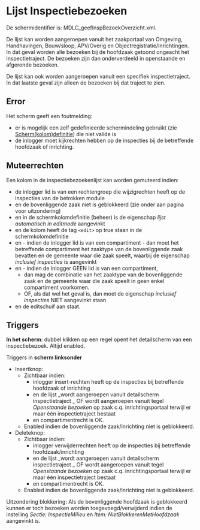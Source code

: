 # Lijst Inspectiebezoeken

De schermidentifier is: MDLC_geefInspBezoekOverzicht.xml.

De lijst kan worden aangeroepen vanuit het zaakportaal van Omgeving, Handhavingen, Bouw/sloop, APV/Overig en Objectregistratie/Inrichtingen. In dat geval worden alle bezoeken bij de hoofdzaak getoond ongeacht het inspectietraject. De bezoeken zijn dan onderverdeeld in openstaande en afgeronde bezoeken.

De lijst kan ook worden aangeroepen vanuit een specifiek inspectietraject. In dat laatste geval zijn alleen de bezoeken bij dat traject te zien.

## Error

Het scherm geeft een foutmelding:

- er is mogelijk een zelf gedefinieerde schermindeling gebruikt (zie [Scherm(kolom)definitie](/docs/instellen_inrichten/schermdefinitie/README.md)) die niet valide is
- de inlogger moet kijkrechten hebben op de inspecties bij de betreffende hoofdzaak of inrichting.

## Muteerrechten

Een kolom in de inspectiebezoekenlijst kan worden gemuteerd indien:

- de inlogger lid is van een rechtengroep die wijzigrechten heeft op de inspecties van de betrokken module
- en de bovenliggende zaak niet is geblokkeerd (zie onder aan pagina voor uitzondering)
- en in de schermkolomdefinitie (beheer) is de eigenschap _lijst automatisch in editmode_ aangevinkt
- en de kolom heeft de tag `<edit>` op true staan in de schermkolomdefinitie
- en - indien de inlogger lid is van een compartiment - dan moet het betreffende compartiment het zaaktype van de bovenliggende zaak bevatten en de gemeente waar die zaak speelt, waarbij de eigenschap _inclusief inspecties_ is aangevinkt
- en - indien de inlogger GEEN lid is van een compartiment,
  - dan mag de combinatie van het zaaktype van de bovenliggende zaak en de gemeente waar die zaak speelt in geen enkel compartiment voorkomen.
  - OF, als dat wel het geval is, dan moet de eigenschap _inclusief inspecties_ NIET aangevinkt staan
- en de editschuif aan staat.

## Triggers

**In het scherm**: dubbel klikken op een regel opent het detailscherm van een inspectiebezoek. Altijd enabled.

Triggers in **scherm linksonder**

- Insertknop:
  - Zichtbaar indien:
    - inlogger insert-rechten heeft op de inspecties bij betreffende hoofdzaak of inrichting
    - en de lijst
      _wordt aangeroepen vanuit detailscherm inspectietraject
      _ OF wordt aangeroepen vanuit tegel _Openstaande bezoeken_ op zaak c.q. inrichtingsportaal terwijl er maar één inspectietraject bestaat
    - en compartimentrecht is OK.
  - Enabled indien de bovenliggende zaak/inrichting niet is geblokkeerd.
- Deleteknop:
  - Zichtbaar indien:
    - inlogger verwijderrechten heeft op de inspecties bij betreffende hoofdzaak/inrichting
    - en de lijst
      _wordt aangeroepen vanuit detailscherm inspectietraject
      _ OF wordt aangeroepen vanuit tegel _Openstaande bezoeken_ op zaak c.q. inrichtingsportaal terwijl er maar één inspectietraject bestaat
    - en compartimentrecht is OK.
  - Enabled indien de bovenliggende zaak/inrichting niet is geblokkeerd.

Uitzondering blokkering:
Als de bovenliggende hoofdzaak is geblokkeerd kunnen er toch bezoeken worden toegevoegd/verwijderd indien de instelling _Sectie: InspectieMilieu_ en _Item: NietBlokkerenMetHoofdzaak_ aangevinkt is.
